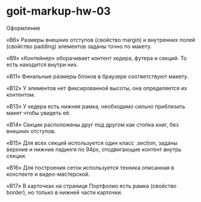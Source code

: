 # goit-markup-hw-03

Оформление​

«B6» Размеры внешних отступов (свойство margin) и внутренних полей (свойство padding) элементов заданы точно по макету.

«B9» «Контейнер» оборачивает контент хедера, футера и секций. То есть находится внутри них.

«B11» Финальные размеры блоков в браузере соответствуют макету.

«B12» У элементов нет фиксированной высоты, она определяется их контентом.

«B13» У хедера есть нижняя рамка, необходимо сильно приблизить макет чтобы увидеть её.

«B14» Секции расположены друг под другом как стопка книг, без внешних отступов.

«B15» Для всех секций используется один класс .section, заданы верхние и нижние падинги по 94px, отодвигающие контент внутрь секции.

«B16» Для построения сеток используется техника описанная в конспекте и видео-мастерской.

«B17» В карточках на странице Портфолио есть рамка (свойство border), но только в нижней части карточки.
